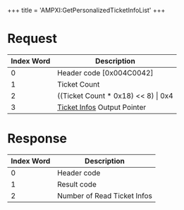 +++
title = 'AMPXI:GetPersonalizedTicketInfoList'
+++

# Request

| Index Word | Description |
|----|----|
| 0 | Header code \[0x004C0042\] |
| 1 | Ticket Count |
| 2 | ((Ticket Count \* 0x18) \<\< 8) \| 0x4 |
| 3 | [Ticket Infos](Application_Manager_Services#ticketinfo "wikilink") Output Pointer |

# Response

| Index Word | Description                 |
|------------|-----------------------------|
| 0          | Header code                 |
| 1          | Result code                 |
| 2          | Number of Read Ticket Infos |
